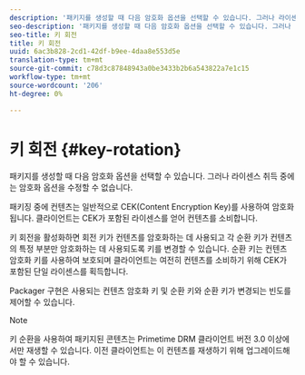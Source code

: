 ```yaml
---
description: '패키지를 생성할 때 다음 암호화 옵션을 선택할 수 있습니다. 그러나 라이센스 취득 중에는 암호화 옵션을 수정할 수 없습니다 '
seo-description: '패키지를 생성할 때 다음 암호화 옵션을 선택할 수 있습니다. 그러나 라이센스 취득 중에는 암호화 옵션을 수정할 수 없습니다 '
seo-title: 키 회전
title: 키 회전
uuid: 6ac3b828-2cd1-42df-b9ee-4daa8e553d5e
translation-type: tm+mt
source-git-commit: c78d3c87848943a0be3433b2b6a543822a7e1c15
workflow-type: tm+mt
source-wordcount: '206'
ht-degree: 0%

---
```



# 키 회전 {#key-rotation}

패키지를 생성할 때 다음 암호화 옵션을 선택할 수 있습니다. 그러나 라이센스 취득 중에는 암호화 옵션을 수정할 수 없습니다.

패키징 중에 컨텐츠는 일반적으로 CEK(Content Encryption Key)를 사용하여 암호화됩니다. 클라이언트는 CEK가 포함된 라이센스를 얻어 컨텐츠를 소비합니다.

키 회전을 활성화하면 회전 키가 컨텐츠를 암호화하는 데 사용되고 각 순환 키가 컨텐츠의 특정 부분만 암호화하는 데 사용되도록 키를 변경할 수 있습니다. 순환 키는 컨텐츠 암호화 키를 사용하여 보호되며 클라이언트는 여전히 컨텐츠를 소비하기 위해 CEK가 포함된 단일 라이센스를 획득합니다.

Packager 구현은 사용되는 컨텐츠 암호화 키 및 순환 키와 순환 키가 변경되는 빈도를 제어할 수 있습니다.

>[!NOTE]
>
>키 순환을 사용하여 패키지된 콘텐츠는 Primetime DRM 클라이언트 버전 3.0 이상에서만 재생할 수 있습니다. 이전 클라이언트는 이 컨텐츠를 재생하기 위해 업그레이드해야 할 수 있습니다.